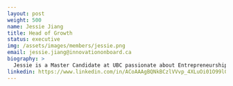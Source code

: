 ```yaml
---
layout: post
weight: 500
name: Jessie Jiang
title: Head of Growth
status: executive
img: /assets/images/members/jessie.png
email: jessie.jiang@innovationonboard.ca
biography: >
  Jessie is a Master Candidate at UBC passionate about Entrepreneurship Education and Lifelong Learning. Over five years, she has consulted numerous Canadian and Chinese clients on market entry, growth, and financing. Jessie is skilled in formulating high impact partnerships in sectors such as technology, entertainment, and international education.
linkedin: https://www.linkedin.com/in/ACoAAAgBQNkBCzlVVvp_4XLuOi01O99l0iRQLNU/
---
```

